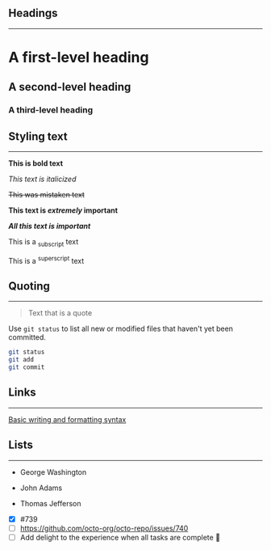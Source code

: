 ## Headings

---

# A first-level heading
## A second-level heading
### A third-level heading



## Styling text

---

**This is bold text**

_This text is italicized_

~~This was mistaken text~~

**This text is _extremely_ important**

***All this text is important***

This is a <sub>subscript</sub> text

This is a <sup>superscript</sup> text





## Quoting

---

> Text that is a quote

Use `git status` to list all new or modified files that haven't yet been committed.

```bash
git status
git add
git commit
```



## Links

---

[Basic writing and formatting syntax](https://docs.github.com/en/get-started/writing-on-github/getting-started-with-writing-and-formatting-on-github/basic-writing-and-formatting-syntax)



## Lists

---

- George Washington
* John Adams

+ Thomas Jefferson



- [x] #739
- [ ] https://github.com/octo-org/octo-repo/issues/740
- [ ] Add delight to the experience when all tasks are complete :tada: